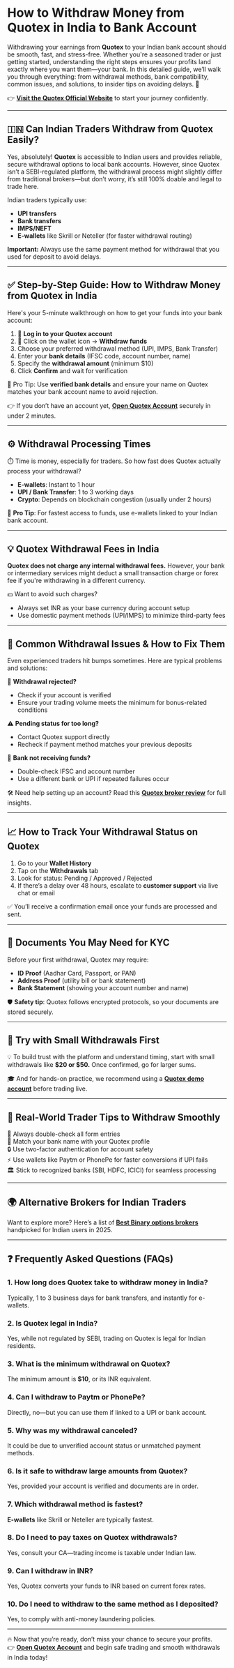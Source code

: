 # How to Withdraw Money from Quotex in India to Bank Account

Withdrawing your earnings from **Quotex** to your Indian bank account should be smooth, fast, and stress-free. Whether you're a seasoned trader or just getting started, understanding the right steps ensures your profits land exactly where you want them—your bank. In this detailed guide, we’ll walk you through everything: from withdrawal methods, bank compatibility, common issues, and solutions, to insider tips on avoiding delays. 🏦

👉 **[Visit the Quotex Official Website](https://broker-qx.pro/?lid=933306)** to start your journey confidently.

---

## 🇮🇳 Can Indian Traders Withdraw from Quotex Easily?

Yes, absolutely! **Quotex** is accessible to Indian users and provides reliable, secure withdrawal options to local bank accounts. However, since Quotex isn’t a SEBI-regulated platform, the withdrawal process might slightly differ from traditional brokers—but don’t worry, it’s still 100% doable and legal to trade here.

Indian traders typically use:

- **UPI transfers**
- **Bank transfers**
- **IMPS/NEFT**
- **E-wallets** like Skrill or Neteller (for faster withdrawal routing)

**Important:** Always use the same payment method for withdrawal that you used for deposit to avoid delays.

---

## ✅ Step-by-Step Guide: How to Withdraw Money from Quotex in India

Here's your 5-minute walkthrough on how to get your funds into your bank account:

1. 🎯 **Log in to your Quotex account**
2. 🧾 Click on the wallet icon → **Withdraw funds**
3. Choose your preferred withdrawal method (UPI, IMPS, Bank Transfer)
4. Enter your **bank details** (IFSC code, account number, name)
5. Specify the **withdrawal amount** (minimum $10)
6. Click **Confirm** and wait for verification

🔑 Pro Tip: Use **verified bank details** and ensure your name on Quotex matches your bank account name to avoid rejection.

👉 If you don’t have an account yet, **[Open Quotex Account](https://broker-qx.pro/sign-up/?lid=933307)** securely in under 2 minutes.

---

## ⚙️ Withdrawal Processing Times

⏱️ Time is money, especially for traders. So how fast does Quotex actually process your withdrawal?

- **E-wallets**: Instant to 1 hour
- **UPI / Bank Transfer**: 1 to 3 working days
- **Crypto**: Depends on blockchain congestion (usually under 2 hours)

📌 **Pro Tip**: For fastest access to funds, use e-wallets linked to your Indian bank account.

---

## 💡 Quotex Withdrawal Fees in India

**Quotex does not charge any internal withdrawal fees.** However, your bank or intermediary services might deduct a small transaction charge or forex fee if you're withdrawing in a different currency.

💵 Want to avoid such charges?

- Always set INR as your base currency during account setup
- Use domestic payment methods (UPI/IMPS) to minimize third-party fees

---

## 🛑 Common Withdrawal Issues & How to Fix Them

Even experienced traders hit bumps sometimes. Here are typical problems and solutions:

🚫 **Withdrawal rejected?**
- Check if your account is verified
- Ensure your trading volume meets the minimum for bonus-related conditions

⚠️ **Pending status for too long?**
- Contact Quotex support directly
- Recheck if payment method matches your previous deposits

🚧 **Bank not receiving funds?**
- Double-check IFSC and account number
- Use a different bank or UPI if repeated failures occur

🛠️ Need help setting up an account? Read this [**Quotex broker review**](https://github.com/BinaryOptionsTrader/Quotex/blob/main/Quotex%20Review%202025%3A%20Is%20Legit%2C%20Regulated%2C%20Safe%20and%20Trust%20Broker.md) for full insights.

---

## 📈 How to Track Your Withdrawal Status on Quotex

1. Go to your **Wallet History**
2. Tap on the **Withdrawals** tab
3. Look for status: Pending / Approved / Rejected
4. If there’s a delay over 48 hours, escalate to **customer support** via live chat or email

✅ You’ll receive a confirmation email once your funds are processed and sent.

---

## 🧾 Documents You May Need for KYC

Before your first withdrawal, Quotex may require:

- **ID Proof** (Aadhar Card, Passport, or PAN)
- **Address Proof** (utility bill or bank statement)
- **Bank Statement** (showing your account number and name)

🛡️ **Safety tip**: Quotex follows encrypted protocols, so your documents are stored securely.

---

## 🧪 Try with Small Withdrawals First

💡 To build trust with the platform and understand timing, start with small withdrawals like **$20 or $50.** Once confirmed, go for larger sums.

🎓 And for hands-on practice, we recommend using a [**Quotex demo account**](https://github.com/BinaryOptionsTrader/Quotex/blob/main/Quotex%20Demo%20Account%20Trading%2C%20How%20to%20Open%3F.md) before trading live.

---

## 🧠 Real-World Trader Tips to Withdraw Smoothly

🧩 Always double-check all form entries  
🎫 Match your bank name with your Quotex profile  
🔒 Use two-factor authentication for account safety  
⚡ Use wallets like Paytm or PhonePe for faster conversions if UPI fails  
🏛️ Stick to recognized banks (SBI, HDFC, ICICI) for seamless processing

---

## 🌍 Alternative Brokers for Indian Traders

Want to explore more? Here’s a list of [**Best Binary options brokers**](https://github.com/BinaryOptionsTrader/Best-Binary-Options/blob/main/Top%2010%20Best%20Binary%20Options%20Brokers%20In%20The%20World%20(Update%202025).md) handpicked for Indian users in 2025.

---

## ❓ Frequently Asked Questions (FAQs)

### 1. How long does Quotex take to withdraw money in India?
Typically, 1 to 3 business days for bank transfers, and instantly for e-wallets.

### 2. Is Quotex legal in India?
Yes, while not regulated by SEBI, trading on Quotex is legal for Indian residents.

### 3. What is the minimum withdrawal on Quotex?
The minimum amount is **$10**, or its INR equivalent.

### 4. Can I withdraw to Paytm or PhonePe?
Directly, no—but you can use them if linked to a UPI or bank account.

### 5. Why was my withdrawal canceled?
It could be due to unverified account status or unmatched payment methods.

### 6. Is it safe to withdraw large amounts from Quotex?
Yes, provided your account is verified and documents are in order.

### 7. Which withdrawal method is fastest?
**E-wallets** like Skrill or Neteller are typically fastest.

### 8. Do I need to pay taxes on Quotex withdrawals?
Yes, consult your CA—trading income is taxable under Indian law.

### 9. Can I withdraw in INR?
Yes, Quotex converts your funds to INR based on current forex rates.

### 10. Do I need to withdraw to the same method as I deposited?
Yes, to comply with anti-money laundering policies.

---

🔥 Now that you’re ready, don’t miss your chance to secure your profits.  
👉 **[Open Quotex Account](https://broker-qx.pro/sign-up/?lid=933307)** and begin safe trading and smooth withdrawals in India today!
